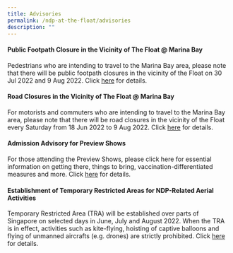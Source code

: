 ```yaml
---
title: Advisories
permalink: /ndp-at-the-float/advisories
description: ""
---
```

#### Public Footpath Closure in the Vicinity of The Float @ Marina Bay

Pedestrians who are intending to travel to the Marina Bay area, please note that there will be public footpath closures in the vicinity of the Float on 30 Jul 2022 and 9 Aug 2022. Click <a href="/files/NDP Public Footpath Closure Advisory.pdf" target="_blank">here</a> for details.

#### Road Closures in the Vicinity of The Float @ Marina Bay

For motorists and commuters who are intending to travel to the Marina Bay area, please note that there will be road closures in the vicinity of the Float every Saturday from 18 Jun 2022 to 9 Aug 2022. Click <a href="/files/Road Closure Infographic.pdf" target="_blank">here</a> for details.

#### Admission Advisory for Preview Shows

For those attending the Preview Shows, please click here for essential information on getting there, things to bring, vaccination-differentiated measures and more. Click <a href="/files/NDP 22 Preview Advisory.pdf" target="_blank">here</a> for details.

#### Establishment of Temporary Restricted Areas for NDP-Related Aerial Activities
Temporary Restricted Area (TRA) will be established over parts of Singapore on selected days in June, July and August 2022. When the TRA is in effect, activities such as kite-flying, hoisting of captive balloons and flying of unmanned aircrafts (e.g. drones) are strictly prohibited. Click <a href="/files/News%20Release%20-%20Establishment%20of%20Temporary%20Restricted%20Area%20for%20NDP-related%20Aerial%20Activities.pdf" target="_blank">here</a> for details.
